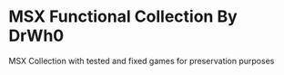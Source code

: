 MSX Functional Collection By DrWh0
==================================

MSX Collection with tested and fixed games for preservation purposes
